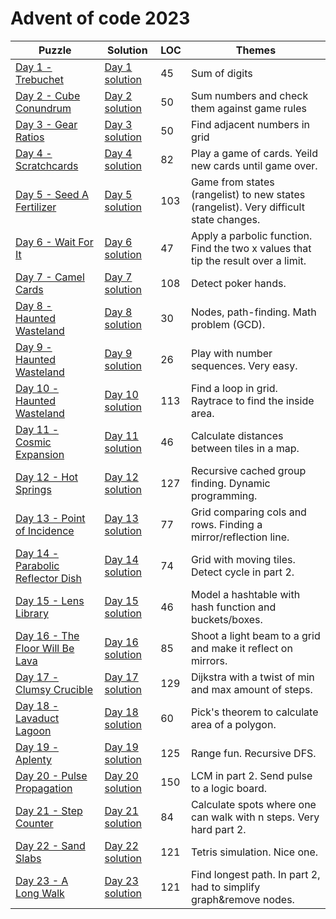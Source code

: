 # Advent of code 2023

| Puzzle                                                                    | Solution                                                           | LOC | Themes                                                                                |
|---------------------------------------------------------------------------|--------------------------------------------------------------------|-----|---------------------------------------------------------------------------------------|
| [Day 1 - Trebuchet](https://adventofcode.com/2023/day/1)                  | [Day 1 solution](src/main/kotlin/com/janneri/advent2023/Day01.kt)  | 45  | Sum of digits                                                                         |
| [Day 2 - Cube Conundrum](https://adventofcode.com/2023/day/2)             | [Day 2 solution](src/main/kotlin/com/janneri/advent2023/Day02.kt)  | 50  | Sum numbers and check them against game rules                                         |
| [Day 3 - Gear Ratios](https://adventofcode.com/2023/day/3)                | [Day 3 solution](src/main/kotlin/com/janneri/advent2023/Day03.kt)  | 50  | Find adjacent numbers in grid                                                         |
| [Day 4 - Scratchcards](https://adventofcode.com/2023/day/4)               | [Day 4 solution](src/main/kotlin/com/janneri/advent2023/Day04.kt)  | 82  | Play a game of cards. Yeild new cards until game over.                                |
| [Day 5 - Seed A Fertilizer](https://adventofcode.com/2023/day/5)          | [Day 5 solution](src/main/kotlin/com/janneri/advent2023/Day05.kt)  | 103 | Game from states (rangelist) to new states (rangelist). Very difficult state changes. |
| [Day 6 - Wait For It](https://adventofcode.com/2023/day/6)                | [Day 6 solution](src/main/kotlin/com/janneri/advent2023/Day06.kt)  | 47  | Apply a parbolic function. Find the two x values that tip the result over a limit.    |
| [Day 7 - Camel Cards](https://adventofcode.com/2023/day/7)                | [Day 7 solution](src/main/kotlin/com/janneri/advent2023/Day07.kt)  | 108 | Detect poker hands.                                                                   |
| [Day 8 - Haunted Wasteland](https://adventofcode.com/2023/day/8)          | [Day 8 solution](src/main/kotlin/com/janneri/advent2023/Day08.kt)  | 30  | Nodes, path-finding. Math problem (GCD).                                              |
| [Day 9 - Haunted Wasteland](https://adventofcode.com/2023/day/9)          | [Day 9 solution](src/main/kotlin/com/janneri/advent2023/Day09.kt)  | 26  | Play with number sequences. Very easy.                                                |
| [Day 10 - Haunted Wasteland](https://adventofcode.com/2023/day/10)        | [Day 10 solution](src/main/kotlin/com/janneri/advent2023/Day10.kt) | 113 | Find a loop in grid. Raytrace to find the inside area.                                |
| [Day 11 - Cosmic Expansion](https://adventofcode.com/2023/day/11)         | [Day 11 solution](src/main/kotlin/com/janneri/advent2023/Day11.kt) | 46  | Calculate distances between tiles in a map.                                           |
| [Day 12 - Hot Springs](https://adventofcode.com/2023/day/12)              | [Day 12 solution](src/main/kotlin/com/janneri/advent2023/Day12.kt) | 127 | Recursive cached group finding. Dynamic programming.                                  |
| [Day 13 - Point of Incidence](https://adventofcode.com/2023/day/13)       | [Day 13 solution](src/main/kotlin/com/janneri/advent2023/Day13.kt) | 77  | Grid comparing cols and rows. Finding a mirror/reflection line.                       |
| [Day 14 - Parabolic Reflector Dish](https://adventofcode.com/2023/day/14) | [Day 14 solution](src/main/kotlin/com/janneri/advent2023/Day14.kt) | 74  | Grid with moving tiles. Detect cycle in part 2.                                       |
| [Day 15 - Lens Library](https://adventofcode.com/2023/day/15)             | [Day 15 solution](src/main/kotlin/com/janneri/advent2023/Day15.kt) | 46  | Model a hashtable with hash function and buckets/boxes.                               |
| [Day 16 - The Floor Will Be Lava](https://adventofcode.com/2023/day/16)   | [Day 16 solution](src/main/kotlin/com/janneri/advent2023/Day16.kt) | 85  | Shoot a light beam to a grid and make it reflect on mirrors.                          |
| [Day 17 - Clumsy Crucible](https://adventofcode.com/2023/day/17)          | [Day 17 solution](src/main/kotlin/com/janneri/advent2023/Day17.kt) | 129 | Dijkstra with a twist of min and max amount of steps.                                 |
| [Day 18 - Lavaduct Lagoon](https://adventofcode.com/2023/day/18)          | [Day 18 solution](src/main/kotlin/com/janneri/advent2023/Day18.kt) | 60  | Pick's theorem to calculate area of a polygon.                                        |
| [Day 19 - Aplenty](https://adventofcode.com/2023/day/19)                  | [Day 19 solution](src/main/kotlin/com/janneri/advent2023/Day19.kt) | 125 | Range fun. Recursive DFS.                                                             |
| [Day 20 - Pulse Propagation](https://adventofcode.com/2023/day/20)        | [Day 20 solution](src/main/kotlin/com/janneri/advent2023/Day20.kt) | 150 | LCM in part 2. Send pulse to a logic board.                                           |
| [Day 21 - Step Counter](https://adventofcode.com/2023/day/21)             | [Day 21 solution](src/main/kotlin/com/janneri/advent2023/Day21.kt) | 84  | Calculate spots where one can walk with n steps. Very hard part 2.                    |
| [Day 22 - Sand Slabs](https://adventofcode.com/2023/day/22)               | [Day 22 solution](src/main/kotlin/com/janneri/advent2023/Day22.kt) | 121 | Tetris simulation. Nice one.                                                          |
| [Day 23 - A Long Walk](https://adventofcode.com/2023/day/23)              | [Day 23 solution](src/main/kotlin/com/janneri/advent2023/Day23.kt) | 121 | Find longest path. In part 2, had to simplify graph&remove nodes.                     |
